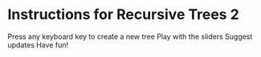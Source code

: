 # Instructions for Recursive Trees 2

Press any keyboard key to create a new tree
Play with the sliders
Suggest updates
Have fun!
